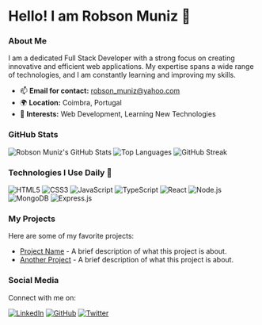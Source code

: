 # Hello! I am Robson Muniz 👋

### About Me

I am a dedicated Full Stack Developer with a strong focus on creating innovative and efficient web applications. My expertise spans a wide range of technologies, and I am constantly learning and improving my skills.

- 📫 **Email for contact:** [robson_muniz@yahoo.com](mailto:robson_muniz@yahoo.com)
- 🌍 **Location:** Coimbra, Portugal
- 🌟 **Interests:** Web Development, Learning New Technologies

### GitHub Stats

![Robson Muniz's GitHub Stats](https://github-readme-stats.vercel.app/api?username=robson-muniz&show_icons=true&theme=radical)
![Top Languages](https://github-readme-stats.vercel.app/api/top-langs/?username=robson-muniz&layout=compact&theme=radical)
![GitHub Streak](https://github-readme-streak-stats.herokuapp.com/?user=robson-muniz&theme=radical)

### Technologies I Use Daily 🚀

![HTML5](https://img.shields.io/badge/HTML5-E34F26?style=flat-square&logo=html5&logoColor=white)
![CSS3](https://img.shields.io/badge/CSS3-1572B6?style=flat-square&logo=css3&logoColor=white)
![JavaScript](https://img.shields.io/badge/JavaScript-F7DF1E?style=flat-square&logo=javascript&logoColor=black)
![TypeScript](https://img.shields.io/badge/TypeScript-007ACC?style=flat-square&logo=typescript&logoColor=white)
![React](https://img.shields.io/badge/React-61DAFB?style=flat-square&logo=react&logoColor=black)
![Node.js](https://img.shields.io/badge/Node.js-339933?style=flat-square&logo=node.js&logoColor=white)
![MongoDB](https://img.shields.io/badge/MongoDB-47A248?style=flat-square&logo=mongodb&logoColor=white)
![Express.js](https://img.shields.io/badge/Express.js-000000?style=flat-square&logo=express&logoColor=white)

### My Projects

Here are some of my favorite projects:

- [Project Name](https://github.com/robson-muniz/project-name) - A brief description of what this project is about.
- [Another Project](https://github.com/robson-muniz/another-project) - A brief description of what this project is about.

### Social Media

Connect with me on:

[![LinkedIn](https://img.shields.io/badge/LinkedIn-0077B5?style=flat-square&logo=linkedin&logoColor=white)](https://linkedin.com/in/robsonmuniz)
[![GitHub](https://img.shields.io/badge/GitHub-181717?style=flat-square&logo=github&logoColor=white)](https://github.com/robson-muniz)
[![Twitter](https://img.shields.io/badge/Twitter-1DA1F2?style=flat-square&logo=twitter&logoColor=white)](https://twitter.com/your-twitter-handle)
